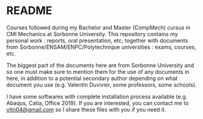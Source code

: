 # README

Courses followed during my Bachelor and Master (CompMech) cursus in CMI Mechanics at Sorbonne University. This repository contains my personal work : reports, oral presentation, etc; together with documents from Sorbonne/ENSAM/ENPC/Polytechnique universities : exams, courses, etc.

The biggest part of the documents here are from Sorbonne University and so one must make sure to mention them for the use of any documents in here, in addition to a potential secondary author depending on what document you use (e.g. Valentin Duvivier, some professors, some schools).

I have some softwares with complete installation process available (e.g. Abaqus, Catia, Office 2019). If you are interested, you can contact me to vltn04@gmail.com so I share these files with you if you need it.

